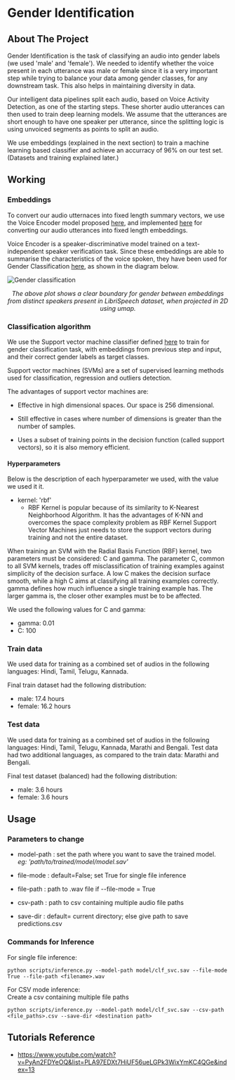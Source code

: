 # Gender Identification


<!-- ABOUT THE PROJECT -->
## About The Project

Gender Identification is the task of classifying an audio into gender labels (we used 'male' and 'female').
We needed to identify whether the voice present in each utterance was male or female since it is a very important step while trying to balance your data among gender classes, for any downstream task. This also helps in maintaining diversity in data.

Our intelligent data pipelines split each audio, based on Voice Activity Detection, as one of the starting steps. These shorter audio utterances can then used to train deep learning models. We assume that the utterances are short enough to have one speaker per utterance, since the splitting logic is using unvoiced segments as points to split an audio.

We use embeddings (explained in the next section) to train a machine learning based classifier and achieve an accurracy of 96% on our test set. (Datasets and training explained later.)

<!-- WORKING -->
## Working

### Embeddings

To convert our audio utternaces into fixed length summary vectors, we use the Voice Encoder model proposed [here](https://arxiv.org/abs/1710.10467), and implemented [here](https://github.com/resemble-ai/Resemblyzer) for converting our audio utterances into fixed length embeddings.

Voice Encoder is a speaker-discriminative model trained on a text-independent speaker verification task. Since these embeddings are able to summarise the characteristics of the voice spoken, they have been used for Gender Classification [here](https://github.com/resemble-ai/Resemblyzer), as shown in the diagram below.

![Gender classification](img/gender_classification.png)

<p align="center">
<i>The above plot shows a clear boundary for gender between embeddings from distinct speakers present in LibriSpeech dataset, when projected in 2D using umap.
</i> 
</p>

### Classification algorithm

We use the Support vector machine classifier defined [here](https://scikit-learn.org/stable/modules/svm.html) to train for gender classification task, with embeddings from previous step and input, and their correct gender labels as target classes.

Support vector machines (SVMs) are a set of supervised learning methods used for classification, regression and outliers detection.

The advantages of support vector machines are:

- Effective in high dimensional spaces. Our space is 256 dimensional.

- Still effective in cases where number of dimensions is greater than the number of samples.

- Uses a subset of training points in the decision function (called support vectors), so it is also memory efficient.

#### Hyperparameters

Below is the description of each hyperparameter we used, with the value we used it it.

- kernel: 'rbf'
  - RBF Kernel is popular because of its similarity to K-Nearest Neighborhood Algorithm. It has the advantages of K-NN and overcomes the space complexity problem as RBF Kernel Support Vector Machines just needs to store the support vectors during training and not the entire dataset.

When training an SVM with the Radial Basis Function (RBF) kernel, two parameters must be considered: C and gamma. The parameter C, common to all SVM kernels, trades off misclassification of training examples against simplicity of the decision surface. A low C makes the decision surface smooth, while a high C aims at classifying all training examples correctly. gamma defines how much influence a single training example has. The larger gamma is, the closer other examples must be to be affected.

We used the following values for C and gamma:
- gamma: 0.01
- C: 100

### Train data
We used data for training as a combined set of audios in the following languages: Hindi, Tamil, Telugu, Kannada.

Final train dataset had the following distribution:
- male: 17.4 hours
- female: 16.2 hours

### Test data
We used data for training as a combined set of audios in the following languages: Hindi, Tamil, Telugu, Kannada, Marathi and Bengali.
Test data had two additional languages, as compared to the train data: Marathi and Bengali.

Final test dataset (balanced) had the following distribution:
- male: 3.6 hours
- female: 3.6 hours

## Usage
### Parameters to change
 
- model-path : set the path where you want to save the trained model. <br><i>eg: 'path/to/trained/model/model.sav'</i>

- file-mode : default=False; set True for single file inference
- file-path : path to .wav file if --file-mode = True
- csv-path : path to csv containing multiple audio file paths
- save-dir : default= current directory; else give path to save predictions.csv 

### Commands for Inference

For single file inference: <br>
 ```
 python scripts/inference.py --model-path model/clf_svc.sav --file-mode True --file-path <filename>.wav
 ```
 
For CSV mode inference: <br>
Create a csv containing multiple file paths
 ```
 python scripts/inference.py --model-path model/clf_svc.sav --csv-path <file_paths>.csv --save-dir <destination path>
 ```

<!-- TUTOTIALS REFERENCE -->
## Tutorials Reference

- https://www.youtube.com/watch?v=PyAn2FDYeOQ&list=PLA97EDXt7HiUF56ueLGPk3WixYmKC4QGe&index=13
